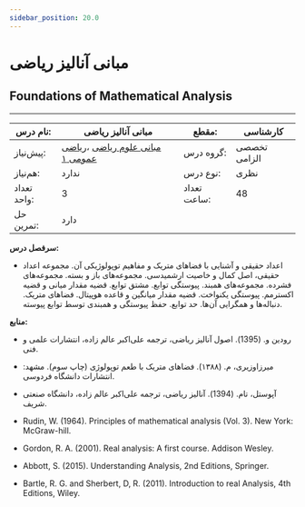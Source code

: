 ```yaml
---
sidebar_position: 20.0
---
```

# مبانی آنالیز ریاضی
## Foundations of Mathematical Analysis
_______________________________________________________________________________
| نام درس:    | مبانی آنالیز ریاضی                                                                                | مقطع:       | کارشناسی     |
| ----------- | ------------------------------------------------------------------------------------------------- | ----------- | ------------ |
| پیش‌نیاز:   | [مبانی علوم ریاضی](../base/Foundations-of-Mathematics.md) ،[ریاضی عمومی ۱](../base/Calculus-I.md) | گروه درس:   | تخصصی الزامی |
| هم‌نیاز:    | ندارد                                                                                             | نوع درس:    | نظری         |
| تعداد واحد: | 3                                                                                                 | تعداد ساعت: | 48           |
| حل تمرین:   |  دارد                                                                                             |             |              |

**سرفصل درس:**


- اعداد حقیقی و آشنایی با فضاهای متریک و مفاهیم توپولوژیکی آن. مجموعه اعداد حقیقی، اصل کمال و خاصیت ارشمیدسی. مجموعه‌های باز و بسته. مجموعه‌های فشرده. مجموعه‌های همبند. پیوستگی توابع. مشتق توابع. قضیه مقدار میانی و قضیه اکسترمم. پیوستگی یکنواخت. قضیه مقدار میانگین و قاعده هوپیتال. فضاهای متریک. دنباله‌ها و همگرایی آن‌ها. حد توابع. حفظ پیوستگی و همبندی توسط توابع پیوسته. 

**منابع:**


- رودین و. (1395). اصول آنالیز ریاضی، ترجمه علی‌اکبر عالم زاده،  انتشارات علمی و فنی. 

- میرزاوزیری، م. (۱۳۸۸). فضاهای متریک با طعم توپولوژی (چاپ سوم). مشهد: انتشارات دانشگاه فردوسی.

- آپوستل،  تام. (1394). آنالیز ریاضی، ترجمه علی‌اکبر عالم زاده، دانشگاه صنعتی شریف.

- Rudin, W. (1964). Principles of mathematical analysis (Vol. 3). New York: McGraw-hill.

- Gordon, R. A. (2001). Real analysis: A first course. Addison Wesley.

- Abbott, S. (2015). Understanding Analysis, 2nd  Editions, Springer. 

- Bartle, R. G. and Sherbert, D, R. (2011). Introduction to real Analysis, 4th Editions, Wiley. 
